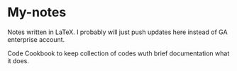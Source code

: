 # My-notes
Notes written in LaTeX. I probably will just push updates here instead of GA enterprise account.

Code Cookbook to keep collection of codes wuth brief documentation what it does.